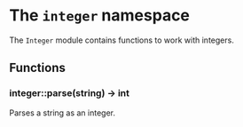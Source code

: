 # The `integer` namespace

The `Integer` module contains functions to work with integers.

## Functions

### integer::parse(string) -> int

Parses a string as an integer.
